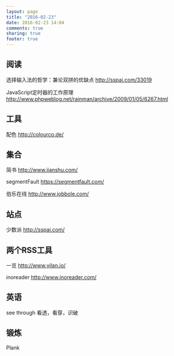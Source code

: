 ```yaml
---
layout: page
title: "2016-02-23"
date: 2016-02-23 14:04
comments: true
sharing: true
footer: true
---
```


## 阅读

选择输入法的哲学：兼论双拼的优缺点
http://sspai.com/33019

JavaScript定时器的工作原理
http://www.phpweblog.net/rainman/archive/2009/01/05/6267.html

## 工具

配色
http://colourco.de/


## 集合

简书 http://www.jianshu.com/

segmentFault https://segmentfault.com/

伯乐在线 http://www.jobbole.com/

## 站点

少数派 http://sspai.com/

## 两个RSS工具

一览 http://www.yilan.io/

inoreader http://www.inoreader.com/

## 英语

see through 看透，看穿，识破

## 锻炼

Plank
